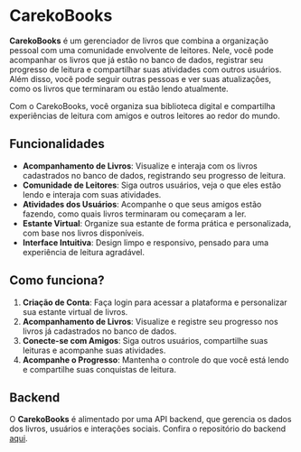 # CarekoBooks

**CarekoBooks** é um gerenciador de livros que combina a organização pessoal com uma comunidade envolvente de leitores. Nele, você pode acompanhar os livros que já estão no banco de dados, registrar seu progresso de leitura e compartilhar suas atividades com outros usuários. Além disso, você pode seguir outras pessoas e ver suas atualizações, como os livros que terminaram ou estão lendo atualmente.

Com o CarekoBooks, você organiza sua biblioteca digital e compartilha experiências de leitura com amigos e outros leitores ao redor do mundo.

## Funcionalidades

- **Acompanhamento de Livros**: Visualize e interaja com os livros cadastrados no banco de dados, registrando seu progresso de leitura.
- **Comunidade de Leitores**: Siga outros usuários, veja o que eles estão lendo e interaja com suas atividades.
- **Atividades dos Usuários**: Acompanhe o que seus amigos estão fazendo, como quais livros terminaram ou começaram a ler.
- **Estante Virtual**: Organize sua estante de forma prática e personalizada, com base nos livros disponíveis.
- **Interface Intuitiva**: Design limpo e responsivo, pensado para uma experiência de leitura agradável.

## Como funciona?

1. **Criação de Conta**: Faça login para acessar a plataforma e personalizar sua estante virtual de livros.
2. **Acompanhamento de Livros**: Visualize e registre seu progresso nos livros já cadastrados no banco de dados.
3. **Conecte-se com Amigos**: Siga outros usuários, compartilhe suas leituras e acompanhe suas atividades.
4. **Acompanhe o Progresso**: Mantenha o controle do que você está lendo e compartilhe suas conquistas de leitura.

## Backend

O **CarekoBooks** é alimentado por uma API backend, que gerencia os dados dos livros, usuários e interações sociais. Confira o repositório do backend [aqui](https://github.com/Nayetdet/carekobooks).
